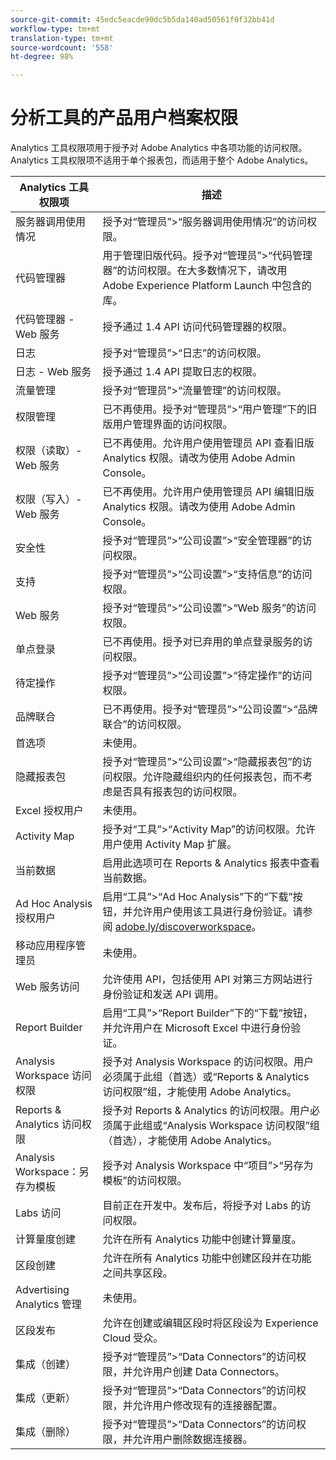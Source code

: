 ```yaml
---
source-git-commit: 45edc5eacde90dc5b5da140ad50561f0f32bb41d
workflow-type: tm+mt
translation-type: tm+mt
source-wordcount: '558'
ht-degree: 98%

---
```

# 分析工具的产品用户档案权限

Analytics 工具权限项用于授予对 Adobe Analytics 中各项功能的访问权限。Analytics 工具权限项不适用于单个报表包，而适用于整个 Adobe Analytics。

| Analytics 工具权限项 | 描述 |
|----|----|
| 服务器调用使用情况 | 授予对“管理员”>“服务器调用使用情况”的访问权限。 |
| 代码管理器 | 用于管理旧版代码。授予对“管理员”>“代码管理器”的访问权限。在大多数情况下，请改用 Adobe Experience Platform Launch 中包含的库。 |
| 代码管理器 - Web 服务 | 授予通过 1.4 API 访问代码管理器的权限。 |
| 日志 | 授予对“管理员”>“日志”的访问权限。 |
| 日志 - Web 服务 | 授予通过 1.4 API 提取日志的权限。 |
| 流量管理 | 授予对“管理员”>“流量管理”的访问权限。 |
| 权限管理 | 已不再使用。授予对“管理员”>“用户管理”下的旧版用户管理界面的访问权限。 |
| 权限（读取）- Web 服务 | 已不再使用。允许用户使用管理员 API 查看旧版 Analytics 权限。请改为使用 Adobe Admin Console。 |
| 权限（写入）- Web 服务 | 已不再使用。允许用户使用管理员 API 编辑旧版 Analytics 权限。请改为使用 Adobe Admin Console。 |
| 安全性 | 授予对“管理员”>“公司设置”>“安全管理器”的访问权限。 |
| 支持 | 授予对“管理员”>“公司设置”>“支持信息”的访问权限。 |
| Web 服务 | 授予对“管理员”>“公司设置”>“Web 服务”的访问权限。 |
| 单点登录 | 已不再使用。授予对已弃用的单点登录服务的访问权限。 |
| 待定操作 | 授予对“管理员”>“公司设置”>“待定操作”的访问权限。 |
| 品牌联合 | 已不再使用。授予对“管理员”>“公司设置”>“品牌联合”的访问权限。 |
| 首选项 | 未使用。 |
| 隐藏报表包 | 授予对“管理员”>“公司设置”>“隐藏报表包”的访问权限。允许隐藏组织内的任何报表包，而不考虑是否具有报表包的访问权限。 |
| Excel 授权用户 | 未使用。 |
| Activity Map | 授予对“工具”>“Activity Map”的访问权限。允许用户使用 Activity Map 扩展。 |
| 当前数据 | 启用此选项可在 Reports &amp; Analytics 报表中查看当前数据。 |
| Ad Hoc Analysis 授权用户 | 启用“工具”>“Ad Hoc Analysis”下的“下载”按钮，并允许用户使用该工具进行身份验证。请参阅 [adobe.ly/discoverworkspace](https://adobe.ly/discoverworkspace)。 |
| 移动应用程序管理员 | 未使用。 |
| Web 服务访问 | 允许使用 API，包括使用 API 对第三方网站进行身份验证和发送 API 调用。 |
| Report Builder | 启用“工具”>“Report Builder”下的“下载”按钮，并允许用户在 Microsoft Excel 中进行身份验证。 |
| Analysis Workspace 访问权限 | 授予对 Analysis Workspace 的访问权限。用户必须属于此组（首选）或“Reports &amp; Analytics 访问权限”组，才能使用 Adobe Analytics。 |
| Reports &amp; Analytics 访问权限 | 授予对 Reports &amp; Analytics 的访问权限。用户必须属于此组或“Analysis Workspace 访问权限”组（首选），才能使用 Adobe Analytics。 |
| Analysis Workspace：另存为模板 | 授予对 Analysis Workspace 中“项目”>“另存为模板”的访问权限。 |
| Labs 访问 | 目前正在开发中。发布后，将授予对 Labs 的访问权限。 |
| 计算量度创建 | 允许在所有 Analytics 功能中创建计算量度。 |
| 区段创建 | 允许在所有 Analytics 功能中创建区段并在功能之间共享区段。 |
| Advertising Analytics 管理 | 未使用。 |
| 区段发布 | 允许在创建或编辑区段时将区段设为 Experience Cloud 受众。 |
| 集成（创建） | 授予对“管理员”>“Data Connectors”的访问权限，并允许用户创建 Data Connectors。 |
| 集成（更新） | 授予对“管理员”>“Data Connectors”的访问权限，并允许用户修改现有的连接器配置。 |
| 集成（删除） | 授予对“管理员”>“Data Connectors”的访问权限，并允许用户删除数据连接器。 |
